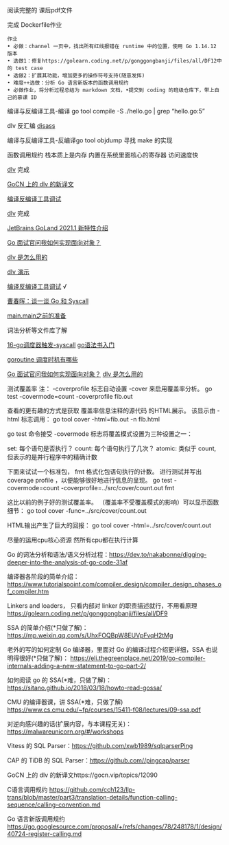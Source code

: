 阅读完整的 课后pdf文件

完成 Dockerfile作业

```作业
作业
• 必做：channel 一⻚中，找出所有红线报错在 runtime 中的位置，使用 Go 1.14.12  版本
• 选做1：修复https://golearn.coding.net/p/gonggongbanji/files/all/DF12中的 test case
• 选做2：扩展其功能，增加更多的操作符号支持(随意发挥)
• 难度++选做：分析 Go 语言新版本的函数调用规约
• 必做作业，将分析过程总结为 markdown 文档，•提交到 coding 的班级仓库下，带上自己的慕课 ID
```

编译与反编译工具-编译
go tool compile -S ./hello.go | grep “hello.go:5”


dlv 反汇编
[disass](https://github.com/go-delve/delve/tree/master/Documentation/cli)

编译与反编译工具-反编译go tool objdump 寻找 make 的实现

函数调用规约
栈本质上是内存
内置在系统里面核心的寄存器 访问速度快

[dlv](https://zhuanlan.zhihu.com/p/373559087)  完成

[GoCN 上的 dlv 的新译⽂](https://gocn.vip/topics/12090)  

[编译反编译工具调试](https://studygolang.com/articles/18124)  

[dlv](https://zhuanlan.zhihu.com/p/373559087)  完成

[JetBrains GoLand 2021.1 新特性介绍](https://www.bilibili.com/video/BV1Vo4y117q6)

[Go 面试官问我如何实现面向对象？](https://mp.weixin.qq.com/s/2x4Sajv7HkAjWFPe4oD96g)

[dlv 是怎么用的](https://github.com/go-delve/delve)

[dlv 演示](https://github.com/go-delve/delve/blob/master/Documentation/installation/README.md)  

[编译反编译工具调试](https://studygolang.com/articles/18124) √

[曹春晖：谈一谈 Go 和 Syscall](https://blog.csdn.net/cmqsbon24073/article/details/100414185?utm_medium=distribute.pc_relevant_t0.none-task-blog-2~default~BlogCommendFromMachineLearnPai2~default-1.control&depth_1-utm_source=distribute.pc_relevant_t0.none-task-blog-2~default~BlogCommendFromMachineLearnPai2~default-1.control)


[main.main之前的准备](https://www.cntofu.com/book/3/zh/04.2.md) 

词法分析等文件库了解   



[16-go调度器触发-syscall](https://blog.csdn.net/svasticah/article/details/95252646)
[go语法书入门](https://github.com/chai2010/go-ast-book) 


[goroutine 调度时机有哪些](https://qcrao91.gitbook.io/go/goroutine-tiao-du-qi/goroutine-tiao-du-shi-ji-you-na-xie)

[Go 面试官问我如何实现面向对象？](https://mp.weixin.qq.com/s/2x4Sajv7HkAjWFPe4oD96g)
[dlv 是怎么用的](https://github.com/go-delve/delve) 



测试覆盖率 注： -coverprofile 标志自动设置 -cover 来启用覆盖率分析。
go test -covermode=count -coverprofile fib.out

查看的更有趣的方式是获取 覆盖率信息注释的源代码 的HTML展示。 该显示由 -html 标志调用：
go tool cover -html=fib.out -n flb.html

go test 命令接受 -covermode 标志将覆盖模式设置为三种设置之一：

set: 每个语句是否执行？
count: 每个语句执行了几次？
atomic: 类似于 count, 但表示的是并行程序中的精确计数


下面来试试一个标准包， fmt 格式化包语句执行的计数。 进行测试并写出 coverage profile ，以便能够很好地进行信息的呈现。
go test -covermode=count -coverprofile=../src/cover/count.out fmt

这比以前的例子好的测试覆盖率。 （覆盖率不受覆盖模式的影响）可以显示函数细节：
go tool cover -func=../src/cover/count.out

HTML输出产生了巨大的回报：
go tool cover -html=../src/cover/count.out


尽量的运用cpu核心资源 然所有cpu都在执行计算

Go 的词法分析和语法/语义分析过程：https://dev.to/nakabonne/digging-deeper-into-the-analysis-of-go-code-31af

编译器各阶段的简单介绍：
https://www.tutorialspoint.com/compiler_design/compiler_design_phases_of_compiler.htm

Linkers and loaders， 只看内部对 linker 的职责描述就行，不用看原理
https://golearn.coding.net/p/gonggongbanji/files/all/DF9

SSA 的简单介绍(*只做了解)：
https://mp.weixin.qq.com/s/UhxFOQBpW8EUVpFvqH2tMg

老外的写的如何定制 Go 编译器，里面对 Go 的编译过程介绍更详细，SSA 也说明得很好(*只做了解)：
https://eli.thegreenplace.net/2019/go-compiler-internals-adding-a-new-statement-to-go-part-2/

如何阅读 go 的 SSA(*难，只做了解)：
https://sitano.github.io/2018/03/18/howto-read-gossa/


CMU 的编译器课，讲 SSA(*难，只做了解) https://www.cs.cmu.edu/~fp/courses/15411-f08/lectures/09-ssa.pdf

对逆向感兴趣的话(扩展内容，与本课程无关)：https://malwareunicorn.org/#/workshops

Vitess 的 SQL Parser：https://github.com/xwb1989/sqlparserPing

CAP 的 TiDB 的 SQL Parser：https://github.com//pingcap/parser

GoCN 上的 dlv 的新译文https://gocn.vip/topics/12090

C语言调用规约
https://github.com/cch123/llp-trans/blob/master/part3/translation-details/function-calling-sequence/calling-convention.md

Go 语言新版调用规约
https://go.googlesource.com/proposal/+/refs/changes/78/248178/1/design/40724-register-calling.md
